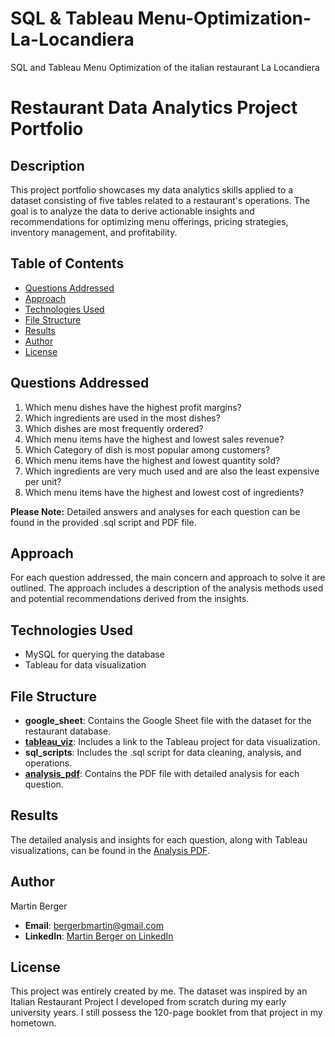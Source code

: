 # SQL & Tableau Menu-Optimization-La-Locandiera
SQL and Tableau Menu Optimization of the italian restaurant La Locandiera


# Restaurant Data Analytics Project Portfolio

## Description
This project portfolio showcases my data analytics skills applied to a dataset consisting of five tables related to a restaurant's operations. The goal is to analyze the data to derive actionable insights and recommendations for optimizing menu offerings, pricing strategies, inventory management, and profitability.

## Table of Contents
- [Questions Addressed](#questions-addressed)
- [Approach](#approach)
- [Technologies Used](#technologies-used)
- [File Structure](#file-structure)
- [Results](#results)
- [Author](#author)
- [License](#license)

## Questions Addressed
1. Which menu dishes have the highest profit margins?
2. Which ingredients are used in the most dishes?
3. Which dishes are most frequently ordered?
4. Which menu items have the highest and lowest sales revenue?
5. Which Category of dish is most popular among customers?
6. Which menu items have the highest and lowest quantity sold?
7. Which ingredients are very much used and are also the least expensive per unit?
8. Which menu items have the highest and lowest cost of ingredients?
   
**Please Note:** Detailed answers and analyses for each question can be found in the provided .sql script and PDF file.


## Approach
For each question addressed, the main concern and approach to solve it are outlined. The approach includes a description of the analysis methods used and potential recommendations derived from the insights.


## Technologies Used
- MySQL for querying the database
- Tableau for data visualization


## File Structure
- **google_sheet**: Contains the Google Sheet file with the dataset for the restaurant database.
- **[tableau_viz](https://public.tableau.com/views/LaLocandiera-MenuOptimization/Hoja8?:language=es-ES&:sid=&:display_count=n&:origin=viz_share_link)**: Includes a link to the Tableau project for data visualization.
- **sql_scripts**: Includes the .sql script for data cleaning, analysis, and operations.
- **[analysis_pdf](https://github.com/mecenate333/Menu-Optimization-La-Locandiera/blob/main/Project%20Insights.pdf)**: Contains the PDF file with detailed analysis for each question.



## Results
The detailed analysis and insights for each question, along with Tableau visualizations, can be found in the [Analysis PDF]([link-to-pdf-file](https://github.com/mecenate333/Menu-Optimization-La-Locandiera/blob/main/Project%20Insights.pdf)).

## Author
Martin Berger  
- **Email**: bergerbmartin@gmail.com
- **LinkedIn**: [Martin Berger on LinkedIn](https://www.linkedin.com/in/mbberger)

## License
This project was entirely created by me. The dataset was inspired by an Italian Restaurant Project I developed from scratch during my early university years. I still possess the 120-page booklet from that project in my hometown.


